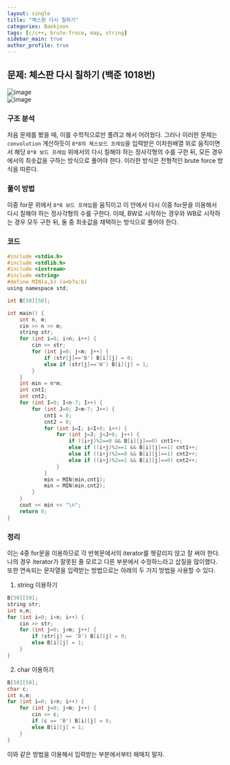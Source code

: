 ```yaml
---  
layout: single
title: "체스판 다시 칠하기"  
categories: Baekjoon  
tags: [c/c++, brute-froce, map, string]  
sidebar_main: true  
author_profile: true  
---  
```

  
## 문제: 체스판 다시 칠하기 (백준 1018번)  
![image](https://user-images.githubusercontent.com/68364886/154832476-7addb858-4cc5-400c-b8bf-2f8d34d4ae6b.png)  
![image](https://user-images.githubusercontent.com/68364886/154832492-25545e44-8513-4fb2-8167-b8e43c78a598.png)  
  
### 구조 분석  
처음 문제를 봤을 때, 이를 수학적으로만 풀려고 해서 어려웠다. 그러나 이러한 문제는 `convolution` 계산하듯이 `8*8의 체스보드 프레임`을 입력받은 이차원배열 위로 움직이면서 해당 `8*8 보드 프레임` 위에서의 다시 칠해야 하는 정사각형의 수를 구한 뒤, 모든 경우에서의 최솟값을 구하는 방식으로 풀어야 한다. 이러한 방식은 전형적인 brute force 방식을 따른다.  
  
### 풀이 방법  
이중 for문 위에서 `8*8 보드 프레입`을 움직이고 이 안에서 다시 이중 for문을 이용해서 다시 칠해야 하는 정사각형의 수를 구한다. 이때, BW로 시작하는 경우와 WB로 시작하는 경우 모두 구한 뒤, 둘 중 최솟값을 채택하는 방식으로 풀어야 한다.  
  
### 코드  
```c  
#include <stdio.h>
#include <stdlib.h>
#include <iostream>
#include <string>
#define MIN(a,b) (a<b?a:b)
using namespace std;

int B[50][50];

int main() {
    int n, m;
    cin >> n >> m;
    string str;
    for (int i=0; i<n; i++) {
        cin >> str;
        for (int j=0; j<m; j++) {
            if (str[j]=='B') B[i][j] = 0;
            else if (str[j]=='W') B[i][j] = 1;
        }
    }
    int min = n*m;
    int cnt1;
    int cnt2;
    for (int I=0; I<n-7; I++) {
        for (int J=0; J<m-7; J++) {
            cnt1 = 0;
            cnt2 = 0;
            for (int i=I; i<I+8; i++) {
                for (int j=J; j<J+8; j++) {
                    if ((i+j)%2==0 && B[i][j]==0) cnt1++;
                    else if ((i+j)%2==1 && B[i][j]==1) cnt1++;
                    else if ((i+j)%2==0 && B[i][j]==1) cnt2++;
                    else if ((i+j)%2==1 && B[i][j]==0) cnt2++;
                }
            }
            min = MIN(min,cnt1);
            min = MIN(min,cnt2);
        }
    }
    cout << min << "\n";
    return 0;
}  
```  
  
### 정리  
이는 4중 for문을 이용하므로 각 반복문에서의 iterator를 헷갈리지 않고 잘 써야 한다. 나의 경우 iterator가 잘못된 줄 모르고 다른 부분에서 수정하느라고 삽질을 많이했다. 또한 연속되는 문자열을 입력받는 방법으로는 아래의 두 가지 방법을 사용할 수 있다.  
1. string 이용하기  
```c  
B[50][50];
string str;  
int n,m;
for (int i=0; i<n; i++) {
    cin >> str;
    for (int j=0; j<m; j++) {
        if (str[j] == 'B') B[i][j] = 0;
        else B[i][j] = 1;
    }
}  
```  
2. char 이용하기  
```c  
B[50][50];
char c;
int n,m;
for (int i=0; i<n; i++) {
    for (int j=0; j<m; j++) {
        cin >> c;
        if (c == 'B') B[i][j] = 0;
        else B[i][j] = 1;
    }
}  
```  
이와 같은 방법을 이용해서 입력받는 부분에서부터 헤매지 말자.  

